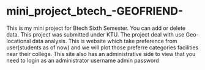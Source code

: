 # mini_project_btech_-GEOFRIEND-
This is my mini project for Btech Sixth Semester.
You can add or delete data. This project was submitted under KTU.
The project deal with use Geo-locational data analysis.
This is website which take preference from user(students as of now) and we will plot those preferre categories facilities near their college.
This site also has an administrative side to view that you need to login as an administrator username admin password 
